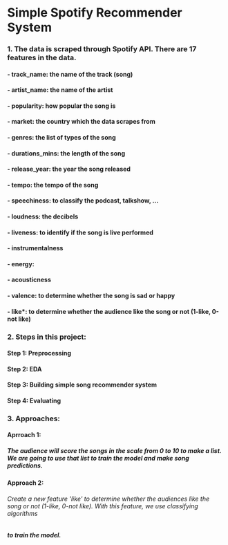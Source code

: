 # Simple Spotify Recommender System

### 1. The data is scraped through Spotify API. There are 17 features in the data.
  #### - track_name: the name of the track (song)
  #### - artist_name: the name of the artist
  #### - popularity: how popular the song is
  #### - market: the country which the data scrapes from
  #### - genres: the list of types of the song
  #### - durations_mins: the length of the song
  #### - release_year: the year the song released
  #### - tempo: the tempo of the song
  #### - speechiness: to classify the podcast, talkshow, ...
  #### - loudness: the decibels
  #### - liveness: to identify if the song is live performed
  #### - instrumentalness
  #### - energy: 
  #### - acousticness
  #### - valence: to determine whether the song is sad or happy
  #### - like*: to determine whether the audience like the song or not (1-like, 0-not like)
  
### 2. Steps in this project:
  #### Step 1: Preprocessing
  #### Step 2: EDA
  #### Step 3: Building simple song recommender system
  #### Step 4: Evaluating

### 3. Approaches:
  #### Aprroach 1:
  ##### The audience will score the songs in the scale from 0 to 10 to make a list. We are going to use that list to train the model and make song predictions.
  #### Approach 2:
  ###### Create a new feature 'like' to determine whether the audiences like the song or not (1-like, 0-not like). With this feature, we use classifying algorithms
  ##### to train the model.
  
